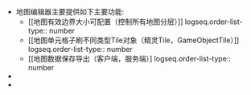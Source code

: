 - 地图编辑器主要提供如下主要功能:
	- [[地图有效边界大小可配置（控制所有地图分层）]]
	  logseq.order-list-type:: number
	- [[地图单元格子刷不同类型Tile对象（精灵Tile，GameObjectTile）]]
	  logseq.order-list-type:: number
	- [[地图数据保存导出（客户端，服务端）]
	  logseq.order-list-type:: number
-
-